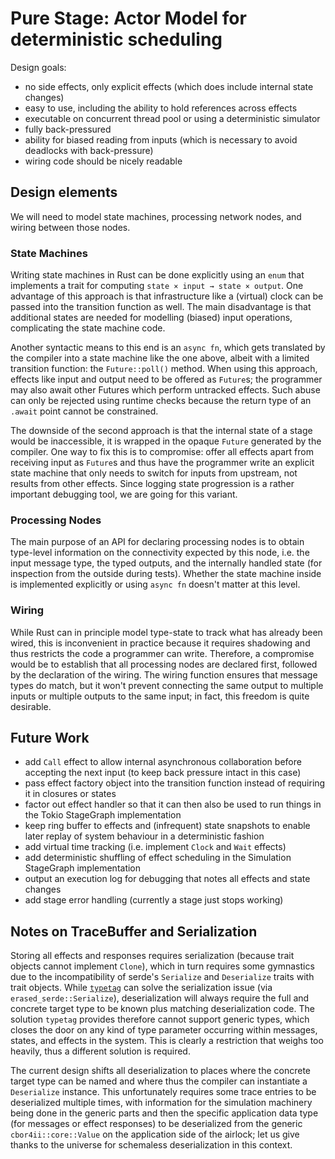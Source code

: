 # Pure Stage: Actor Model for deterministic scheduling

Design goals:

- no side effects, only explicit effects (which does include internal state changes)
- easy to use, including the ability to hold references across effects
- executable on concurrent thread pool or using a deterministic simulator
- fully back-pressured
- ability for biased reading from inputs (which is necessary to avoid deadlocks with back-pressure)
- wiring code should be nicely readable

## Design elements

We will need to model state machines, processing network nodes, and wiring between those nodes.

### State Machines

Writing state machines in Rust can be done explicitly using an `enum` that implements a trait for computing `state × input → state × output`.
One advantage of this approach is that infrastructure like a (virtual) clock can be passed into the transition function as well.
The main disadvantage is that additional states are needed for modelling (biased) input operations, complicating the state machine code.

Another syntactic means to this end is an `async fn`, which gets translated by the compiler into a state machine like the one above, albeit with a limited transition function: the `Future::poll()` method.
When using this approach, effects like input and output need to be offered as `Future`s; the programmer may also await other Futures which perform untracked effects.
Such abuse can only be rejected using runtime checks because the return type of an `.await` point cannot be constrained.

The downside of the second approach is that the internal state of a stage would be inaccessible, it is wrapped in the opaque `Future` generated by the compiler.
One way to fix this is to compromise: offer all effects apart from receiving input as `Future`s and thus have the programmer write an explicit state machine that only needs to switch for inputs from upstream, not results from other effects.
Since logging state progression is a rather important debugging tool, we are going for this variant.

### Processing Nodes

The main purpose of an API for declaring processing nodes is to obtain type-level information on the connectivity expected by this node, i.e. the input message type, the typed outputs, and the internally handled state (for inspection from the outside during tests).
Whether the state machine inside is implemented explicitly or using `async fn` doesn't matter at this level.

### Wiring

While Rust can in principle model type-state to track what has already been wired, this is inconvenient in practice because it requires shadowing and thus restricts the code a programmer can write.
Therefore, a compromise would be to establish that all processing nodes are declared first, followed by the declaration of the wiring.
The wiring function ensures that message types do match, but it won't prevent connecting the same output to multiple inputs or multiple outputs to the same input; in fact, this freedom is quite desirable.

## Future Work

- add `Call` effect to allow internal asynchronous collaboration before accepting the next input (to keep back pressure intact in this case)
- pass effect factory object into the transition function instead of requiring it in closures or states
- factor out effect handler so that it can then also be used to run things in the Tokio StageGraph implementation
- keep ring buffer to effects and (infrequent) state snapshots to enable later replay of system behaviour in a deterministic fashion
- add virtual time tracking (i.e. implement `Clock` and `Wait` effects)
- add deterministic shuffling of effect scheduling in the Simulation StageGraph implementation
- output an execution log for debugging that notes all effects and state changes
- add stage error handling (currently a stage just stops working)

## Notes on TraceBuffer and Serialization

Storing all effects and responses requires serialization (because trait objects cannot implement `Clone`), which in turn requires some gymnastics due to the incompatibility of serde's `Serialize` and `Deserialize` traits with trait objects.
While [`typetag`](docs.rs/typetag) can solve the serialization issue (via `erased_serde::Serialize`), deserialization will always require the full and concrete target type to be known plus matching deserialization code.
The solution `typetag` provides therefore cannot support generic types, which closes the door on any kind of type parameter occurring within messages, states, and effects in the system.
This is clearly a restriction that weighs too heavily, thus a different solution is required.

The current design shifts all deserialization to places where the concrete target type can be named and where thus the compiler can instantiate a `Deserialize` instance.
This unfortunately requires some trace entries to be deserialized multiple times, with information for the simulation machinery being done in the generic parts and then the specific application data type (for messages or effect responses) to be deserialized from the generic `cbor4ii::core::Value` on the application side of the airlock; let us give thanks to the universe for schemaless deserialization in this context.
